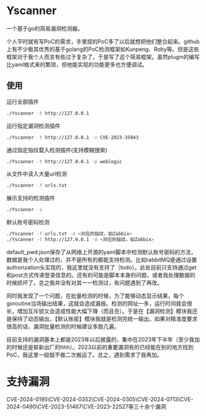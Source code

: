 # Yscanner
一个基于go的简易漏洞检测器。

个人平时就有写PoC的需求，手里捏的PoC多了以后就想把他们整合起来。github上有不少极其优秀的基于golang的PoC检测框架如Kunpeng、Roby等。但是这些框架对于我个人而言有些过于复杂了，于是写了这个简易框架。虽然plugin的编写比yaml格式来的繁琐，但他能实现的功能更多也方便调试。
## 使用
运行全部插件
```bash
./Yscanner -t http://127.0.0.1
```
运行指定漏洞检测插件
```bash
./Yscanner -t http://127.0.0.1 -v CVE-2023-35843
```
通过指定指纹载入检测插件(支持模糊搜索)
```bash
./Yscanner -t http://127.0.0.1 -p weblogic
```
从文件中读入大量url检测
```bash
./Yscanner -f urls.txt
```
展示支持的检测插件
```bash
./Yscanner -s
```
默认账号密码检测
```bash
./Yscanner -f urls.txt -d <对应的指纹，如Zabbix>
./Yscanner -t http://127.0.0.1 -d <对应的指纹，如Zabbix>
```
default_pwd.json保存了从网络上开源的yaml脚本中检测默认账号密码的方法，数据是我个人处理过的，并不是所有的都能支持检测。比如rabbitMQ是通过设置authorization头实现的，我这里就没有支持了（todo）。此处目前只支持通过get和post方式传递登录信息的。还有的可能是脚本本身的问题，或者我处理数据的时候损坏了。总之我并没有对其一一检测过，有问题遇到了再改。


同时我发现了一个问题，在批量检测的时候，为了能够动态显示结果，每个goroutine当场输出结果，这就会造成漏报。检测的网址一多，运行时间就会很长，增加互斥锁又会造成性能大幅下降（而且丑）。于是在【漏洞检测】模块我还是保持了动态输出，【默认账密】模块我就是检测完统一输出。如果对精准度要求很高的话，漏洞批量检测的时候建议多跑几遍。


目前支持的漏洞基本上都是2023年以后披露的，集中在2023年下半年（至少我加的时候还是崭新出厂的hhh）。2023以前的重要漏洞有的已经能在别的地方找到PoC，我这里一般就不做二次搬运了。总之，遇到需求了我再加。

# 支持漏洞
CVE-2024-0195\CVE-2024-0352\CVE-2024-0305\CVE-2024-0713\CVE-2024-0490\CVE-2023-51467\CVE-2023-22527等三十余个漏洞